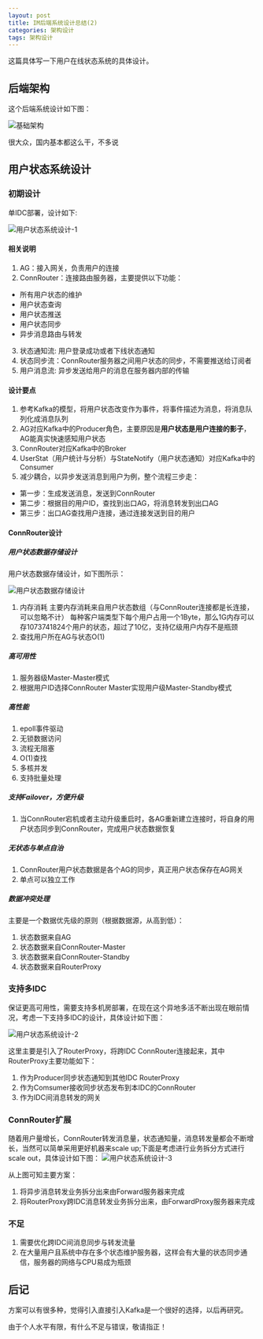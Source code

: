 ```yaml
---
layout: post
title: IM后端系统设计总结(2)
categories: 架构设计
tags: 架构设计
--- 
```


这篇具体写一下用户在线状态系统的具体设计。

## 后端架构  

这个后端系统设计如下图：

![基础架构](../image/im-arch.png)

很大众，国内基本都这么干，不多说

## 用户状态系统设计

### 初期设计 

单IDC部署，设计如下: 

![用户状态系统设计-1](../image/user-state-flow-1.png)

#### 相关说明
1. AG：接入网关，负责用户的连接
2. ConnRouter：连接路由服务器，主要提供以下功能：
* 所有用户状态的维护 
* 用户状态查询
* 用户状态推送
* 用户状态同步
* 异步消息路由与转发
3. 状态通知流: 用户登录成功或者下线状态通知 
4. 状态同步流：ConnRouter服务器之间用户状态的同步，不需要推送给订阅者  
5. 用户消息流: 异步发送给用户的消息在服务器内部的传输 

#### 设计要点 

1. 参考Kafka的模型，将用户状态改变作为事件，将事件描述为消息，将消息队列化成消息队列 
2. AG对应Kafka中的Producer角色，主要原因是**用户状态是用户连接的影子**，AG能真实快速感知用户状态 
3. ConnRouter对应Kafka中的Broker 
4. UserStat（用户统计与分析）与StateNotify（用户状态通知）对应Kafka中的Consumer
5. 减少耦合，以异步发送消息到用户为例，整个流程三步走：
* 第一步：生成发送消息，发送到ConnRouter  
* 第二步：根据目的用户ID，查找到出口AG，将消息转发到出口AG 
* 第三步：出口AG查找用户连接，通过连接发送到目的用户  


#### ConnRouter设计 

##### 用户状态数据存储设计

用户状态数据存储设计，如下图所示：

![用户状态数据存储设计](../image/user-state-router-data.png)


1. 内存消耗 
主要内存消耗来自用户状态数组（与ConnRouter连接都是长连接，可以忽略不计）
每种客户端类型下每个用户占用一个1Byte，那么1G内存可以存1073741824个用户的状态，超过了10亿，支持亿级用户内存不是瓶颈  
2. 查找用户所在AG与状态O(1)   

##### 高可用性 

1. 服务器级Master-Master模式 
2. 根据用户ID选择ConnRouter Master实现用户级Master-Standby模式 

##### 高性能

1. epoll事件驱动  
2. 无锁数据访问
3. 流程无阻塞 
4. O(1)查找 
5. 多核并发  
6. 支持批量处理 

##### 支持Failover，方便升级

1. 当ConnRouter宕机或者主动升级重启时，各AG重新建立连接时，将自身的用户状态同步到ConnRouter，完成用户状态数据恢复 

##### 无状态与单点自治 

1. ConnRouter用户状态数据是各个AG的同步，真正用户状态保存在AG网关
2. 单点可以独立工作 

##### 数据冲突处理

主要是一个数据优先级的原则（根据数据源，从高到低）：

1. 状态数据来自AG 
2. 状态数据来自ConnRouter-Master  
3. 状态数据来自ConnRouter-Standby
4. 状态数据来自RouterProxy 

### 支持多IDC

保证更高可用性，需要支持多机房部署，在现在这个异地多活不断出现在眼前情况，考虑一下支持多IDC的设计，具体设计如下图：

![用户状态系统设计-2](../image/user-state-flow-2.png)

这里主要是引入了RouterProxy，将跨IDC ConnRouter连接起来，其中RouterProxy主要功能如下：

1. 作为Producer同步状态通知到其他IDC RouterProxy
2. 作为Comsumer接收同步状态发布到本IDC的ConnRouter  
3. 作为IDC间消息转发的网关 


### ConnRouter扩展 

随着用户量增长，ConnRouter转发消息量，状态通知量，消息转发量都会不断增长，当然可以简单采用更好机器来scale up;下面是考虑进行业务拆分方式进行scale out，具体设计如下图：
![用户状态系统设计-3](../image/user-state-flow-3.png)

从上图可知主要方案：

1. 将异步消息转发业务拆分出来由Forward服务器来完成 
2. 将RouterProxy跨IDC消息转发业务拆分出来，由ForwardProxy服务器来完成


### 不足 

1. 需要优化跨IDC间消息同步与转发流量 
2. 在大量用户且系统中存在多个状态维护服务器，这样会有大量的状态同步通信，服务器的网络与CPU易成为瓶颈 


## 后记

方案可以有很多种，觉得引入直接引入Kafka是一个很好的选择，以后再研究。

由于个人水平有限，有什么不足与错误，敬请指正！